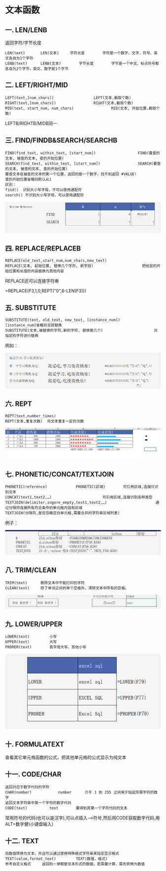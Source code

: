 # 文本函数

## 一. LEN/LENB

返回字符/字节长度

```
LEN(text)		LEN(文本)		字符长度		字符是一个数字、文字、符号、英文各自为1个字符			
LENB(text)		LENB(文本)		字节长度		字节是一个中文、标点符号都各自为2个字节，英文、数字是1个字节	
```

## 二. LEFT/RIGHT/MID

```
LEFT(text,[num_chars])					LEFT(文本,截取个数)		
RIGHT(text,[num_chars])					RIGHT(文本,截取个数)		
MID(text, start_num, num_chars)					MID(文本, 开始位置,截取个数)		
```

LEFTB/RIGHTB/MIDB同一

## 三. FIND/FINDB&SEARCH/SEARCHB 

```
FIND(find_text, within_text, [start_num])					FIND(要查的文本, 被查的文本, 查的开始位置)				
SEARCH(find_text, within_text, [start_num])					SEARCH(要查的文本, 被查的文本, 查的开始位置)				
要查文本在被查的文本的第一个位置，返回的是一个数字，找不到返回 #VALUE!								查的开始位置省略则默认从1	
区别：
find()  识别大小写字母，不可以使用通配符									
search() 不识别大小写字母，可以使用通配符									
```

![image-20210718153308612](文本函数.assets/image-20210718153308612.png)

## 四. REPLACE/REPLACEB 

```
REPLACE(old_text,start_num,num_chars,new_text)								
REPLACE(文本, 起始位置, 替换几个字符, 新字段)						把给定的开始位置和长度的内容替换为其他内容		
```

REPLACE还可以连接字符串

=REPLACE(F3,1,0,REPT("0",6-LEN(F3)))

## 五. SUBSTITUTE

```
SUBSTITUTE(text, old_text, new_text, [instance_num])						[instance_num]省略则全部替换	
SUBSTITUTE(文本,被替换的字符,新的字符, 替换第几个)						对指定的字符进行替换	
```

例如：

![image-20210718153130501](文本函数.assets/image-20210718153130501.png)

## 六. REPT

	REPT(text,number_times)				
	REPT(文本,重复次数)  将文本重复一定的次数				

![PHONETIC/CONCAT/TEXTJOIN](文本函数.assets/image-20210718153416033.png)

## 七. PHONETIC/CONCAT/TEXTJOIN

```
PHONETIC(reference)				PHONETIC(区域)		可引用区域,连接只识别文本		
CONCAT(text1,text2,…)						可引用区域,连接识别各种类型		
TEXTJOIN(delimiter,ingore_empty,text1,text2,…)						通过分隔符连接所有符合条件的单元格内容和区域		
TEXTJOIN(分隔符,是否忽略空白单元格,需要合并的字符串区域列表)								
```

例子：

![image-20210718154016639](文本函数.assets/image-20210718154016639.png)

## 八. TRIM/CLEAN

```
TRIM(text)		删除文本中不能打印的字符				
CLEAN(text)		除了单词之间的单个空格外，清除文本中所有的空格。				
```

![image-20210718154341170](文本函数.assets/image-20210718154341170.png)

## 九. LOWER/UPPER

```
LOWER(text)			小写	
UPPER(text)			大写	
PRORER(text)		首字母大写，其他小写	
```

![image-20210718154734331](文本函数.assets/image-20210718154734331.png)

## 十. FORMULATEXT

查看其它单元格函数的公式，把其他单元格的公式显示为纯文本

## 十一. CODE/CHAR

```
返回对应于数字代码的字符									
CHAR(number)			number		介于 1 到 255 之间用于指定所需字符的数字				
返回文本字符串中第一个字符的数字代码									
CODE(text)			text		要得到其第一个字符代码的文本				
```

常用符号的代码(也可以是汉字),可以点插入-->符号,然后用CODE获取数字代码,用ALT+数字健(小键盘输入)

## 十二. TEXT

```
将数值转换为文本，并且可以通过使用特殊格式字符串来指定显示格式						
TEXT(value,format_text)			TEXT(数值，格式)			
参考自定义格式		返回的一律都是文本形式的数据，若需要计算，需先转换为数值				
```

